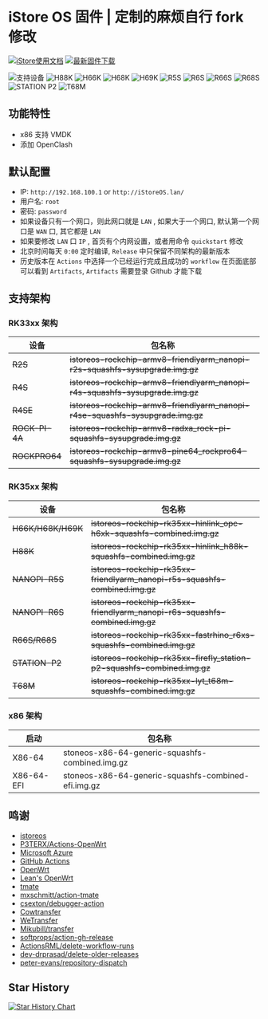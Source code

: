 # iStore OS 固件 | 定制的麻烦自行 fork 修改

[![iStore使用文档](https://img.shields.io/badge/使用文档-iStore%20OS-brightgreen?style=flat-square)](https://doc.linkease.com/zh/guide/istoreos) [![最新固件下载](https://img.shields.io/github/v/release/draco-china/istoreos-rk35xx-actions?style=flat-square&label=最新固件下载)](../../releases/latest)

![支持设备](https://img.shields.io/badge/支持设备:-blueviolet.svg?style=flat-square) ![H88K](https://img.shields.io/badge/H88K-blue.svg?style=flat-square) ![H66K](https://img.shields.io/badge/H66K-blue.svg?style=flat-square) ![H68K](https://img.shields.io/badge/H68K-blue.svg?style=flat-square) ![H69K](https://img.shields.io/badge/H69K-blue.svg?style=flat-square) ![R5S](https://img.shields.io/badge/R5S-blue.svg?style=flat-square) ![R6S](https://img.shields.io/badge/R6S-blue.svg?style=flat-square) ![R66S](https://img.shields.io/badge/R66S-blue.svg?style=flat-square) ![R68S](https://img.shields.io/badge/R68S-blue.svg?style=flat-square) ![STATION P2](https://img.shields.io/badge/STATION%20P2-blue.svg?style=flat-square) ![T68M](https://img.shields.io/badge/T68M-blue.svg?style=flat-square)

## 功能特性

- x86 支持 VMDK
- 添加 OpenClash


## 默认配置

- IP: `http://192.168.100.1` or `http://iStoreOS.lan/`
- 用户名: `root`
- 密码: `password`
- 如果设备只有一个网口，则此网口就是 `LAN` , 如果大于一个网口, 默认第一个网口是 `WAN` 口, 其它都是 `LAN`
- 如果要修改 `LAN` 口 `IP` , 首页有个内网设置，或者用命令 `quickstart` 修改
- 北京时间每天 `0:00` 定时编译, `Release` 中只保留不同架构的最新版本
- 历史版本在 `Actions` 中选择一个已经运行完成且成功的 `workflow` 在页面底部可以看到 `Artifacts`, `Artifacts` 需要登录 Github 才能下载

## 支持架构

### RK33xx 架构

| 设备       | 包名称                                                                    |
| ---------- | ------------------------------------------------------------------------- |
| <del>R2S</del>        | <del>istoreos-rockchip-armv8-friendlyarm_nanopi-r2s-squashfs-sysupgrade.img.gz</del> |
| <del>R4S</del>        | <del>istoreos-rockchip-armv8-friendlyarm_nanopi-r4s-squashfs-sysupgrade.img.gz</del> |
| <del>R4SE</del>       | <del>istoreos-rockchip-armv8-friendlyarm_nanopi-r4se-squashfs-sysupgrade.img.gz</del> |
| <del>ROCK-PI-4A</del> | <del>istoreos-rockchip-armv8-radxa_rock-pi-squashfs-sysupgrade.img.gz</del>           |
| <del>ROCKPRO64</del>  | <del>istoreos-rockchip-armv8-pine64_rockpro64-squashfs-sysupgrade.img.gz</del>        |

### RK35xx 架构

| 设备           | 包名称                                                                   |
| -------------- | ------------------------------------------------------------------------ |
| <del>H66K/H68K/H69K</del> | <del>istoreos-rockchip-rk35xx-hinlink_opc-h6xk-squashfs-combined.img.gz</del>       |
| <del>H88K</del>           | <del>istoreos-rockchip-rk35xx-hinlink_h88k-squashfs-combined.img.gz</del>           |
| <del>NANOPI-R5S</del>     | <del>istoreos-rockchip-rk35xx-friendlyarm_nanopi-r5s-squashfs-combined.img.gz</del> |
| <del>NANOPI-R6S</del>     | <del>istoreos-rockchip-rk35xx-friendlyarm_nanopi-r6s-squashfs-combined.img.gz</del> |
| <del>R66S/R68S</del>      | <del>istoreos-rockchip-rk35xx-fastrhino_r6xs-squashfs-combined.img.gz</del>         |
| <del>STATION-P2</del>     | <del>istoreos-rockchip-rk35xx-firefly_station-p2-squashfs-combined.img.gz</del>     |
| <del>T68M</del>           | <del>istoreos-rockchip-rk35xx-lyt_t68m-squashfs-combined.img.gz</del>               |

### x86 架构

| 启动       | 包名称                                              |
| ---------- | --------------------------------------------------- |
| X86-64     | stoneos-x86-64-generic-squashfs-combined.img.gz    |
| X86-64-EFI | stoneos-x86-64-generic-squashfs-combined-efi.img.gz |

## 鸣谢

- [istoreos](https://github.com/istoreos/istoreos)
- [P3TERX/Actions-OpenWrt](https://github.com/P3TERX/Actions-OpenWrt)
- [Microsoft Azure](https://azure.microsoft.com)
- [GitHub Actions](https://github.com/features/actions)
- [OpenWrt](https://github.com/openwrt/openwrt)
- [Lean&#39;s OpenWrt](https://github.com/coolsnowwolf/lede)
- [tmate](https://github.com/tmate-io/tmate)
- [mxschmitt/action-tmate](https://github.com/mxschmitt/action-tmate)
- [csexton/debugger-action](https://github.com/csexton/debugger-action)
- [Cowtransfer](https://cowtransfer.com)
- [WeTransfer](https://wetransfer.com/)
- [Mikubill/transfer](https://github.com/Mikubill/transfer)
- [softprops/action-gh-release](https://github.com/softprops/action-gh-release)
- [ActionsRML/delete-workflow-runs](https://github.com/ActionsRML/delete-workflow-runs)
- [dev-drprasad/delete-older-releases](https://github.com/dev-drprasad/delete-older-releases)
- [peter-evans/repository-dispatch](https://github.com/peter-evans/repository-dispatch)

## Star History

[![Star History Chart](https://api.star-history.com/svg?repos=s71557/iStoreOS-Actions&type=Timeline)](https://www.star-history.com/#s71557/iStoreOS-Actions&Timeline)
